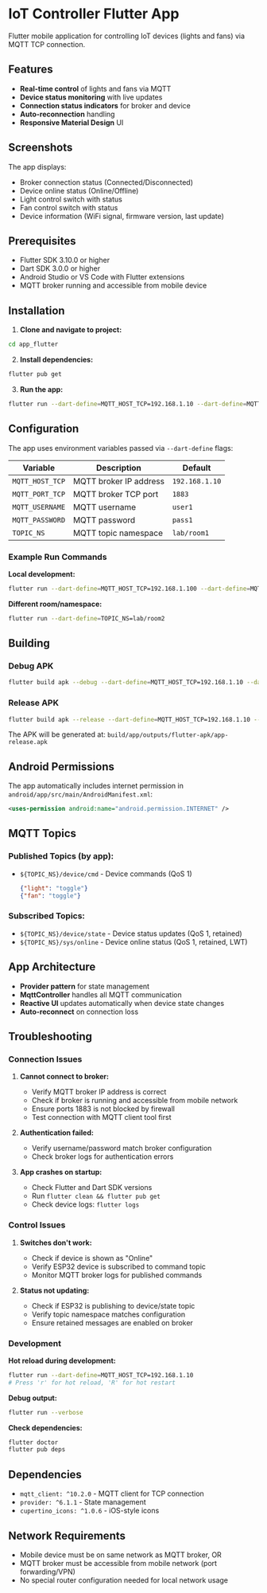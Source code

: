 # IoT Controller Flutter App

Flutter mobile application for controlling IoT devices (lights and fans) via MQTT TCP connection.

## Features

- **Real-time control** of lights and fans via MQTT
- **Device status monitoring** with live updates
- **Connection status indicators** for broker and device
- **Auto-reconnection** handling
- **Responsive Material Design** UI

## Screenshots

The app displays:
- Broker connection status (Connected/Disconnected)
- Device online status (Online/Offline) 
- Light control switch with status
- Fan control switch with status
- Device information (WiFi signal, firmware version, last update)

## Prerequisites

- Flutter SDK 3.10.0 or higher
- Dart SDK 3.0.0 or higher
- Android Studio or VS Code with Flutter extensions
- MQTT broker running and accessible from mobile device

## Installation

1. **Clone and navigate to project:**
```bash
cd app_flutter
```

2. **Install dependencies:**
```bash
flutter pub get
```

3. **Run the app:**
```bash
flutter run --dart-define=MQTT_HOST_TCP=192.168.1.10 --dart-define=MQTT_PORT_TCP=1883 --dart-define=MQTT_USERNAME=user1 --dart-define=MQTT_PASSWORD=pass1 --dart-define=TOPIC_NS=lab/room1
```

## Configuration

The app uses environment variables passed via `--dart-define` flags:

| Variable | Description | Default |
|----------|-------------|---------|
| `MQTT_HOST_TCP` | MQTT broker IP address | `192.168.1.10` |
| `MQTT_PORT_TCP` | MQTT broker TCP port | `1883` |
| `MQTT_USERNAME` | MQTT username | `user1` |
| `MQTT_PASSWORD` | MQTT password | `pass1` |
| `TOPIC_NS` | MQTT topic namespace | `lab/room1` |

### Example Run Commands

**Local development:**
```bash
flutter run --dart-define=MQTT_HOST_TCP=192.168.1.100 --dart-define=MQTT_USERNAME=myuser --dart-define=MQTT_PASSWORD=mypass
```

**Different room/namespace:**
```bash
flutter run --dart-define=TOPIC_NS=lab/room2
```

## Building

### Debug APK
```bash
flutter build apk --debug --dart-define=MQTT_HOST_TCP=192.168.1.10 --dart-define=MQTT_USERNAME=user1 --dart-define=MQTT_PASSWORD=pass1
```

### Release APK
```bash
flutter build apk --release --dart-define=MQTT_HOST_TCP=192.168.1.10 --dart-define=MQTT_USERNAME=user1 --dart-define=MQTT_PASSWORD=pass1 --dart-define=TOPIC_NS=lab/room1
```

The APK will be generated at: `build/app/outputs/flutter-apk/app-release.apk`

## Android Permissions

The app automatically includes internet permission in `android/app/src/main/AndroidManifest.xml`:
```xml
<uses-permission android:name="android.permission.INTERNET" />
```

## MQTT Topics

### Published Topics (by app):
- `${TOPIC_NS}/device/cmd` - Device commands (QoS 1)
  ```json
  {"light": "toggle"}
  {"fan": "toggle"}
  ```

### Subscribed Topics:
- `${TOPIC_NS}/device/state` - Device status updates (QoS 1, retained)
- `${TOPIC_NS}/sys/online` - Device online status (QoS 1, retained, LWT)

## App Architecture

- **Provider pattern** for state management
- **MqttController** handles all MQTT communication
- **Reactive UI** updates automatically when device state changes
- **Auto-reconnect** on connection loss

## Troubleshooting

### Connection Issues

1. **Cannot connect to broker:**
   - Verify MQTT broker IP address is correct
   - Check if broker is running and accessible from mobile network
   - Ensure ports 1883 is not blocked by firewall
   - Test connection with MQTT client tool first

2. **Authentication failed:**
   - Verify username/password match broker configuration
   - Check broker logs for authentication errors

3. **App crashes on startup:**
   - Check Flutter and Dart SDK versions
   - Run `flutter clean && flutter pub get`
   - Check device logs: `flutter logs`

### Control Issues

1. **Switches don't work:**
   - Check if device is shown as "Online"
   - Verify ESP32 device is subscribed to command topic
   - Monitor MQTT broker logs for published commands

2. **Status not updating:**
   - Check if ESP32 is publishing to device/state topic
   - Verify topic namespace matches configuration
   - Ensure retained messages are enabled on broker

### Development

**Hot reload during development:**
```bash
flutter run --dart-define=MQTT_HOST_TCP=192.168.1.10
# Press 'r' for hot reload, 'R' for hot restart
```

**Debug output:**
```bash
flutter run --verbose
```

**Check dependencies:**
```bash
flutter doctor
flutter pub deps
```

## Dependencies

- `mqtt_client: ^10.2.0` - MQTT client for TCP connection
- `provider: ^6.1.1` - State management
- `cupertino_icons: ^1.0.6` - iOS-style icons

## Network Requirements

- Mobile device must be on same network as MQTT broker, OR
- MQTT broker must be accessible from mobile network (port forwarding/VPN)
- No special router configuration needed for local network usage